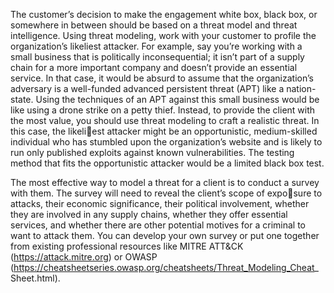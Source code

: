 The customer’s decision to make the engagement white box, black box, or somewhere in between should be based on a threat model and threat intelligence. Using threat modeling, work with your customer to profile the organization’s likeliest attacker. For example, say you’re working with a small business that is politically inconsequential; it isn’t part of a supply chain for a more important company and doesn’t provide an essential service. In that case, it would be absurd to assume that the organization’s adversary is a well-funded advanced persistent threat (APT) like a nation-state. Using the techniques of an APT against this small business would be like using a drone strike on a petty thief. Instead, to provide the client with the most value, you should use threat modeling to craft a realistic threat. In this case, the likeliest attacker might be an opportunistic, medium-skilled individual who has stumbled upon the organization’s website and is likely to run only published exploits against known vulnerabilities. The testing method that fits the opportunistic attacker would be a limited black box test.

The most effective way to model a threat for a client is to conduct a survey with them. The survey will need to reveal the client’s scope of exposure to attacks, their economic significance, their political involvement, whether they are involved in any supply chains, whether they offer essential services, and whether there are other potential motives for a criminal to want to attack them. You can develop your own survey or put one together from existing professional resources like MITRE ATT&CK (https://attack.mitre.org) or OWASP (https://cheatsheetseries.owasp.org/cheatsheets/Threat_Modeling_Cheat_ Sheet.html).